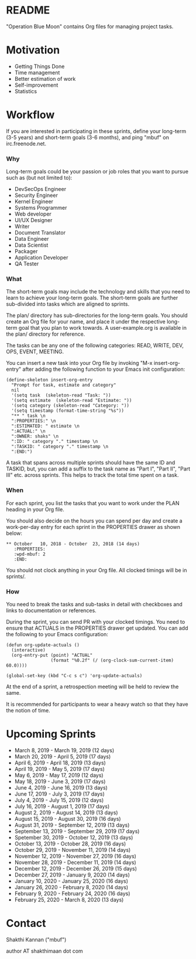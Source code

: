 README
======

"Operation Blue Moon" contains Org files for managing project tasks.

Motivation
==========

* Getting Things Done
* Time management
* Better estimation of work
* Self-improvement
* Statistics

Workflow
========

If you are interested in participating in these sprints, define your
long-term (3-5 years) and short-term goals (3-6 months), and ping
"mbuf" on irc.freenode.net.

### Why

Long-term goals could be your passion or job roles that you want to
pursue such as (but not limited to):

* DevSecOps Engineer
* Security Engineer
* Kernel Engineer
* Systems Programmer
* Web developer
* UI/UX Designer
* Writer
* Document Translator
* Data Engineer
* Data Scientist
* Packager
* Application Developer
* QA Tester

### What

The short-term goals may include the technology and skills that you
need to learn to achieve your long-term goals. The short-term goals are
further sub-divided into tasks which are aligned to sprints.

The plan/ directory has sub-directories for the long-term goals. You
should create an Org file for your name, and place it under the
respective long-term goal that you plan to work towards. A
user-example.org is available in the plan/ directory for reference.

The tasks can be any one of the following categories: READ, WRITE,
DEV, OPS, EVENT, MEETING.

You can insert a new task into your Org file by invoking "M-x
insert-org-entry" after adding the following function to your Emacs
init configuration:

    (define-skeleton insert-org-entry
      "Prompt for task, estimate and category"
      nil
      '(setq task  (skeleton-read "Task: "))
      '(setq estimate  (skeleton-read "Estimate: "))
      '(setq category (skeleton-read "Category: "))
      '(setq timestamp (format-time-string "%s"))
      "** " task \n
      ":PROPERTIES:" \n
      ":ESTIMATED: " estimate \n
      ":ACTUAL:" \n
      ":OWNER: shaks" \n
      ":ID: " category "." timestamp \n
      ":TASKID: " category "." timestamp \n
      ":END:")

A task that spans across multiple sprints should have the same ID and
TASKID, but, you can add a suffix to the task name as "Part I", "Part
II", "Part III" etc. across sprints. This helps to track the total
time spent on a task.

### When

For each sprint, you list the tasks that you want to work under the
PLAN heading in your Org file.

You should also decide on the hours you can spend per day and create a
work-per-day entry for each sprint in the PROPERTIES drawer as shown
below:

    ** October   10, 2018 - October  23, 2018 (14 days)
       :PROPERTIES:
       :wpd-mbuf: 2
       :END:

You should not clock anything in your Org file. All clocked timings
will be in sprints/.

### How

You need to break the tasks and sub-tasks in detail with checkboxes
and links to documentation or references.

During the sprint, you can send PR with your clocked timings. You need
to ensure that ACTUALS in the PROPERTIES drawer get updated. You can
add the following to your Emacs configuration:

    (defun org-update-actuals ()
      (interactive)
      (org-entry-put (point) "ACTUAL"
                     (format "%0.2f" (/ (org-clock-sum-current-item) 60.0))))

    (global-set-key (kbd "C-c s c") 'org-update-actuals)

At the end of a sprint, a retrospection meeting will be held to review
the same.

It is recommended for participants to wear a heavy watch so that they
have the notion of time.

Upcoming Sprints
================

* March      8, 2019 - March     19, 2019 (12 days)
* March     20, 2019 - April      5, 2019 (17 days)
* April      6, 2019 - April     18, 2019 (13 days)
* April     19, 2019 - May        5, 2019 (17 days)
* May        6, 2019 - May       17, 2019 (12 days)
* May       18, 2019 - June       3, 2019 (17 days)
* June       4, 2019 - June      16, 2019 (13 days)
* June      17, 2019 - July       3, 2019 (17 days)
* July       4, 2019 - July      15, 2019 (12 days)
* July      16, 2019 - August     1, 2019 (17 days)
* August     2, 2019 - August    14, 2019 (13 days)
* August    15, 2019 - August    30, 2019 (16 days)
* August    31, 2019 - September 12, 2019 (13 days)
* September 13, 2019 - September 29, 2019 (17 days)
* Spetember 30, 2019 - October   12, 2019 (13 days)
* October   13, 2019 - October   28, 2019 (16 days)
* October   29, 2019 - November  11, 2019 (14 days)
* November  12, 2019 - November  27, 2019 (16 days)
* November  28, 2019 - December  11, 2019 (14 days)
* December  12, 2019 - December  26, 2019 (15 days)
* December  27, 2019 - January    9, 2020 (14 days)
* January   10, 2020 - January   25, 2020 (16 days)
* January   26, 2020 - February   8, 2020 (14 days)
* February   9, 2020 - February  24, 2020 (16 days)
* February  25, 2020 - March      8, 2020 (13 days)

Contact
=======

Shakthi Kannan ("mbuf")

author AT shakthimaan dot com
